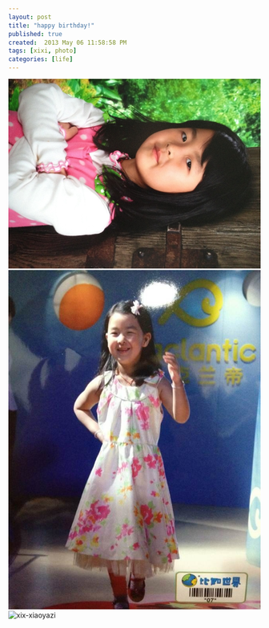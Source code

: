 ```yaml
---
layout: post
title: "happy birthday!"
published: true
created:  2013 May 06 11:58:58 PM
tags: [xixi, photo]
categories: [life]
---
```


![xix-school](/images/xixi-birthday2013/xixi-school-rotate90-1024x768.JPG)
![xix-biru](/images/xixi-birthday2013/biru.JPG)
![xix-xiaoyazi](/images/xixi-birthday2013/xixi-xiaoyazi.JPG)
